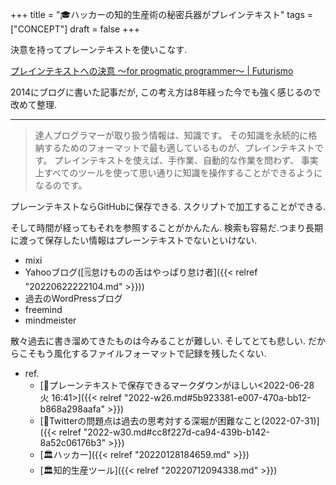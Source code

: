 +++
title = "🎓ハッカーの知的生産術の秘密兵器がプレインテキスト"
tags = ["CONCEPT"]
draft = false
+++

決意を持ってプレーンテキストを使いこなす.

[プレインテキストへの決意 ～for progmatic programmer～ | Futurismo](https://futurismo.biz/archives/2209/)

2014にブログに書いた記事だが, この考え方は8年経った今でも強く感じるので改めて整理.

---

> 達人プログラマーが取り扱う情報は、知識です。 その知識を永続的に格納するためのフォーマットで最も適しているものが、プレインテキストです。 プレインテキストを使えば、手作業、自動的な作業を問わず、 事実上すべてのツールを使って思い通りに知識を操作することができるようになるのです。

プレーンテキストならGitHubに保存できる. スクリプトで加工することができる.

そして時間が経ってもそれを参照することがかんたん. 検索も容易だ.つまり長期に渡って保存したい情報はプレーンテキストでないといけない.

-   mixi
-   Yahooブログ([🗒怠けものの舌はやっぱり怠け者]({{< relref "20220622222104.md" >}}))
-   過去のWordPressブログ
-   freemind
-   mindmeister

散々過去に書き溜めてきたものは今みることが難しい. そしてとても悲しい. だからこそもう風化するファイルフォーマットで記録を残したくない.

-   ref.
    -   [💭プレーンテキストで保存できるマークダウンがほしい<2022-06-28 火 16:41>]({{< relref "2022-w26.md#5b923381-e007-470a-bb12-b868a298aafa" >}})
    -   [💭Twitterの問題点は過去の思考対する深堀が困難なこと(2022-07-31)]({{< relref "2022-w30.md#cc8f227d-ca94-439b-b142-8a52c06176b3" >}})
    -   [🏛ハッカー]({{< relref "20220128184659.md" >}})
    -   [🏛知的生産ツール]({{< relref "20220712094338.md" >}})
